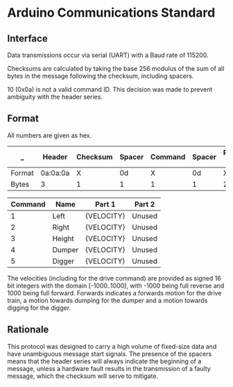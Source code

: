 # Arduino Communications Standard
## Interface
Data transmissions occur via serial (UART) with a Baud rate of 115200.

Checksums are calculated by taking the base 256 modulus of the sum of
all bytes in the message following the checksum, including spacers.

10 (0x0a) is not a valid command ID. This decision was made to prevent
ambiguity with the header series.

## Format
All numbers are given as hex.

_      |Header   | Checksum | Spacer | Command | Spacer | Part 1 | Spacer | Part 2
-------|---------|----------|--------|---------|--------|--------|--------|------
Format |0a:0a:0a | X        | 0d     | X       | 0d     | X:X    | 0d     | X:X
Bytes  |3        | 1        | 1      | 1       | 1      | 2      | 1      | 2

Command | Name   | Part 1     | Part 2
--------|--------|------------|-------
1       | Left   | {VELOCITY} | Unused
2       | Right  | {VELOCITY} | Unused
3       | Height | {VELOCITY} | Unused
4       | Dumper | {VELOCITY} | Unused
5       | Digger | {VELOCITY) | Unused

The velocities (including for the drive command) are provided as signed
16 bit integers with the domain \[-1000..1000], with -1000 being full
reverse and 1000 being full forward. Forwards indicates a forwards
motion for the drive train, a motion towards dumping for the dumper and
a motion towards digging for the digger.

## Rationale
This protocol was designed to carry a high volume of fixed-size data
and have unambiguous message start signals. The presence of the spacers
means that the header series will always indicate the beginning of a
message, unless a hardware fault results in the transmission of a faulty
message, which the checksum will serve to mitigate.
